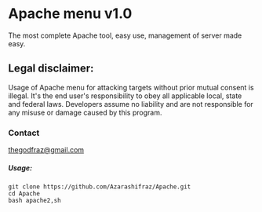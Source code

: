 # Apache menu v1.0
The most complete Apache tool, easy use, management of server made easy.

## Legal disclaimer:
Usage of Apache menu for attacking targets without prior mutual consent is illegal. It's the end user's responsibility to obey all applicable local, state and federal laws. Developers assume no liability and are not responsible for any misuse or damage caused by this program.

### Contact
thegodfraz@gmail.com 


##### Usage:
```
git clone https://github.com/Azarashifraz/Apache.git
cd Apache
bash apache2,sh
```
